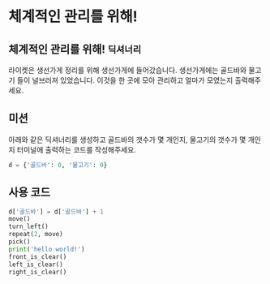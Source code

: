 # 체계적인 관리를 위해!

## 체계적인 관리를 위해! `딕셔너리`

라이켓은 생선가게 정리를 위해 생선가게에 들어갔습니다. 생선가게에는 골드바와 물고기 들이 널브러져 있었습니다. 이것을 한 곳에 모아 관리하고 얼마가 모였는지 출력해주세요.   

## 미션

아래와 같은 딕셔너리를 생성하고 골드바의 갯수가 몇 개인지, 물고기의 갯수가 몇 개인지 터미널에 출력하는 코드를 작성해주세요.

```python
d = {'골드바': 0, '물고기': 0}
```

## 사용 코드

```python
d['골드바'] = d['골드바'] + 1
move()
turn_left()
repeat(2, move)
pick()
print('hello world!')
front_is_clear()
left_is_clear()
right_is_clear()
```